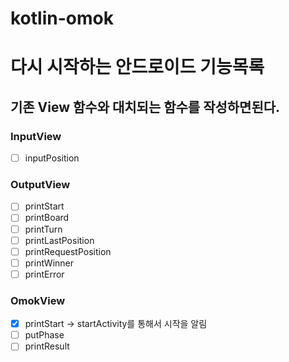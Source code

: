 # kotlin-omok

# 다시 시작하는 안드로이드 기능목록

## 기존 View 함수와 대치되는 함수를 작성하면된다.

### InputView 
- [ ] inputPosition

### OutputView
- [ ] printStart
- [ ] printBoard
- [ ] printTurn
- [ ] printLastPosition
- [ ] printRequestPosition
- [ ] printWinner
- [ ] printError

### OmokView
- [x] printStart -> startActivity를 통해서 시작을 알림
- [ ] putPhase
- [ ] printResult
